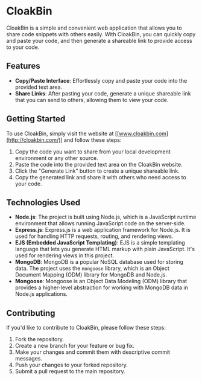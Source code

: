 # CloakBin

CloakBin is a simple and convenient web application that allows you to share code snippets with others easily. With CloakBin, you can quickly copy and paste your code, and then generate a shareable link to provide access to your code.

## Features

- **Copy/Paste Interface**: Effortlessly copy and paste your code into the provided text area.
- **Share Links**: After pasting your code, generate a unique shareable link that you can send to others, allowing them to view your code.

## Getting Started

To use CloakBin, simply visit the website at [[www.cloakbin.com](http://cloakbin.com/)] and follow these steps:

1. Copy the code you want to share from your local development environment or any other source.
2. Paste the code into the provided text area on the CloakBin website.
3. Click the "Generate Link" button to create a unique shareable link.
4. Copy the generated link and share it with others who need access to your code.

## Technologies Used

- **Node.js**: The project is built using Node.js, which is a JavaScript runtime environment that allows running JavaScript code on the server-side.
- **Express.js**: Express.js is a web application framework for Node.js. It is used for handling HTTP requests, routing, and rendering views.
- **EJS (Embedded JavaScript Templating)**: EJS is a simple templating language that lets you generate HTML markup with plain JavaScript. It's used for rendering       views in this project.
- **MongoDB**: MongoDB is a popular NoSQL database used for storing data. The project uses the `mongoose` library, which is an Object Document Mapping (ODM)            library for MongoDB and Node.js.
- **Mongoose**: Mongoose is an Object Data Modeling (ODM) library that provides a higher-level abstraction for working with MongoDB data in Node.js applications.

## Contributing

If you'd like to contribute to CloakBin, please follow these steps:

1. Fork the repository.
2. Create a new branch for your feature or bug fix.
3. Make your changes and commit them with descriptive commit messages.
4. Push your changes to your forked repository.
5. Submit a pull request to the main repository.
